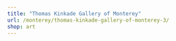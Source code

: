 ```yaml
---
title: "Thomas Kinkade Gallery of Monterey"
url: /monterey/thomas-kinkade-gallery-of-monterey-3/
shop: art
---
```


